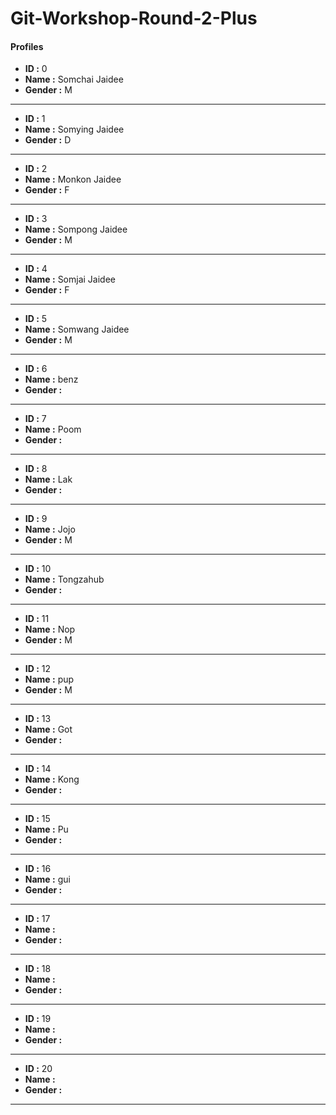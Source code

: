 # Git-Workshop-Round-2-Plus

#### Profiles

- **ID :** 0
- **Name :** Somchai Jaidee
- **Gender :** M

---

- **ID :** 1
- **Name :** Somying Jaidee
- **Gender :** D

---

- **ID :** 2
- **Name :** Monkon Jaidee
- **Gender :** F

---

- **ID :** 3
- **Name :** Sompong Jaidee
- **Gender :** M

---

- **ID :** 4
- **Name :** Somjai Jaidee
- **Gender :** F

---

- **ID :** 5
- **Name :** Somwang Jaidee
- **Gender :** M

---

- **ID :** 6
- **Name :** benz
- **Gender :** <M or F>

---

- **ID :** 7
- **Name :** Poom
- **Gender :** <M or F>

---

- **ID :** 8
- **Name :** Lak
- **Gender :** <M or F>

---

- **ID :** 9
- **Name :** Jojo
- **Gender :** M

---

- **ID :** 10
- **Name :** Tongzahub
- **Gender :** <M or F>

---

- **ID :** 11
- **Name :** Nop
- **Gender :** M

---

- **ID :** 12
- **Name :** pup
- **Gender :** M

---

- **ID :** 13
- **Name :** Got
- **Gender :** <M or F>

---

- **ID :** 14
- **Name :** Kong
- **Gender :** <M or F>

---

- **ID :** 15
- **Name :** Pu
- **Gender :** <M or F>

---

- **ID :** 16
- **Name :** gui
- **Gender :** <M or F>

---

- **ID :** 17
- **Name :** <name>
- **Gender :** <M or F>

---

- **ID :** 18
- **Name :** <name>
- **Gender :** <M or F>

---

- **ID :** 19
- **Name :** <name>
- **Gender :** <M or F>

---

- **ID :** 20
- **Name :** <name>
- **Gender :** <M or F>

---
